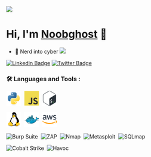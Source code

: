 <div id="header" >
  <img src="https://media.giphy.com/media/M9gbBd9nbDrOTu1Mqx/giphy.gif" width="100"/>
</div>


# Hi, I'm [Noobghost](https://github.com/unniznd) 👋
- :seedling: Nerd into cyber  <img src="https://media.giphy.com/media/WUlplcMpOCEmTGBtBW/giphy.gif" width="30"> 

[![Linkedin Badge](https://img.shields.io/badge/-LinkedIn-blue?style=flat&logo=Linkedin&logoColor=white)](https://www.linkedin.com/in/jaykaria763/)
[![Twitter Badge](https://img.shields.io/badge/-Twitter-blue?style=flat&logo=Twitter&logoColor=white)](https://x.com/localhost_in)


### :hammer_and_wrench: Languages and Tools :

<div>
  <!-- Core Scripting -->
  <img src="https://github.com/devicons/devicon/blob/master/icons/python/python-original.svg" title="Python" alt="Python" width="40" height="40"/>&nbsp;
  <img src="https://github.com/devicons/devicon/blob/master/icons/javascript/javascript-original.svg" title="JavaScript" alt="JavaScript" width="40" height="40"/>&nbsp;
  <img src="https://github.com/devicons/devicon/blob/master/icons/bash/bash-original.svg" title="Bash" alt="Bash" width="40" height="40"/>&nbsp;

  <!-- OS / Infra -->
  <img src="https://github.com/devicons/devicon/blob/master/icons/linux/linux-original.svg" title="Linux" alt="Linux" width="40" height="40"/>&nbsp;
  <img src="https://github.com/devicons/devicon/blob/master/icons/docker/docker-original.svg" title="Docker" alt="Docker" width="40" height="40"/>&nbsp;
  <img src="https://github.com/devicons/devicon/blob/master/icons/amazonwebservices/amazonwebservices-original.svg" title="AWS" alt="AWS" width="40" height="40"/>&nbsp;

  <!-- Security Tools -->
  <img src="(https://icon-icons.com/icon/Burp-Suite-macOS-BigSur/190319)" title="Burp Suite" alt="Burp Suite" width="40" height="40"/>&nbsp;
  <img src="https://raw.githubusercontent.com/zaproxy/zaproxy/develop/zap/src/main/resources/resource/zap64x64.png" title="OWASP ZAP" alt="ZAP" width="40" height="40"/>&nbsp;
  <img src="https://nmap.org/images/nmap-logo.png" title="Nmap" alt="Nmap" width="40" height="40"/>&nbsp;
  <img src="https://www.kali.org/tools/metasploit-framework/images/metasploit-framework-logo.svg" title="Metasploit" alt="Metasploit" width="40" height="40"/>&nbsp;
  <img src="https://raw.githubusercontent.com/sqlmapproject/sqlmap/master/doc/images/sqlmap_logo.png" title="SQLmap" alt="SQLmap" width="40" height="40"/>&nbsp;

  <!-- Red Team C2 -->
  <img src="https://upload.wikimedia.org/wikipedia/commons/0/05/Cobalt_Strike_logo.png" title="Cobalt Strike" alt="Cobalt Strike" width="40" height="40"/>&nbsp;
  <img src="https://raw.githubusercontent.com/HavocFramework/Havoc/main/media/logo.png" title="Havoc C2" alt="Havoc" width="40" height="40"/>&nbsp;
</div>
